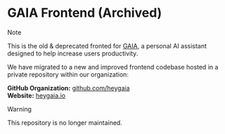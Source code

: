 # GAIA Frontend (Archived)

> [!NOTE] 
> This is the old & deprecated fronted for [GAIA](https://heygaia.io), a personal AI assistant designed to help increase users productivity.

We have migrated to a new and improved frontend codebase hosted in a private repository within our organization:

**GitHub Organization:** [github.com/heygaia](https://github.com/heygaia)  
**Website:** [heygaia.io](https://heygaia.io)

> [!WARNING] 
> This repository is no longer maintained.
